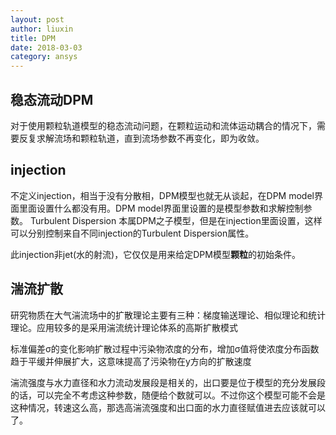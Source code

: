 ```yaml
---
layout: post
author: liuxin
title: DPM 
date: 2018-03-03
category: ansys
---
```


## 稳态流动DPM	
对于使用颗粒轨道模型的稳态流动问题，在颗粒运动和流体运动耦合的情况下，需要反复求解流场和颗粒轨道，直到流场参数不再变化，即为收敛。

## injection
不定义injection，相当于没有分散相，DPM模型也就无从谈起，在DPM model界面里面设置什么都没有用。DPM model界面里设置的是模型参数和求解控制参数。
Turbulent Dispersion 本属DPM之子模型，但是在injection里面设置，这样可以分别控制来自不同injection的Turbulent Dispersion属性。

此injection非jet(水的射流)，它仅仅是用来给定DPM模型**颗粒**的初始条件。



## 湍流扩散
研究物质在大气湍流场中的扩散理论主要有三种：梯度输送理论、相似理论和统计理论。应用较多的是采用湍流统计理论体系的高斯扩散模式

标准偏差σ的变化影响扩散过程中污染物浓度的分布，增加σ值将使浓度分布函数趋于平缓并伸展扩大，这意味提高了污染物在y方向的扩散速度

湍流强度与水力直径和水力流动发展段是相关的，出口要是位于模型的充分发展段的话，可以完全不考虑这种参数，随便给个数就可以。不过你这个模型可能不会是这种情况，转速这么高，那选高湍流强度和出口面的水力直径赋值进去应该就可以了。